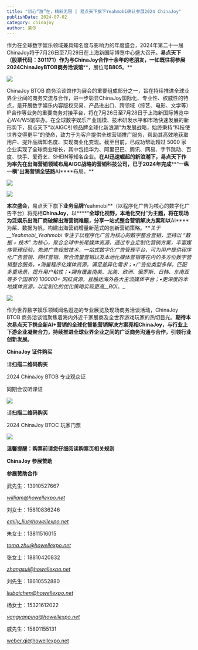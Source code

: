 ```yaml
---
title: "初心“游”在，精彩无限 | 易点天下旗下Yeahmobi确认参展2024 ChinaJoy"
publishDate: 2024-07-02
category: chinajoy
author: 莱尔
---
```


作为在全球数字娱乐领域兼具知名度与影响力的年度盛会，2024年第二十一届ChinaJoy将于7月26日至7月29日在上海新国际博览中心盛大召开。**易点天下（股票代码：****301171****）作为与****ChinaJoy****合作十余年的老朋友，一如既往将参展****2024ChinaJoyBTOB****商****务****洽谈馆****，展位号****B805****。**

![](https://ec-net-1251389766.cos.ap-shanghai.myqcloud.com/wp-content/uploads/2024/07/20240702203750621-1024x795.jpg)

ChinaJoy BTOB 商务洽谈馆作为展会的重要组成部分之一，旨在持续推进全球业界企业间的商务交流与合作，进一步彰显ChinaJoy国际化、专业性、权威性的特点，是开展数字娱乐内容版权交易、产品进出口、跨领域（综艺、电影、文学等）IP合作等业务的重要商务对接平台，将在7月26日至7月28日于上海新国际博览中心W4/W5馆举办。在全球数字娱乐产业规模、技术研发水平和市场快速发展的新形势下，易点天下“以AIGC引领品牌全球化新浪潮”为发展战略，始终秉持“科技使世界变得更平”的使命，致力于为客户提供全球营销推广服务，帮助其高效地获取用户、提升品牌知名度、实现商业化变现。截至目前，已成功帮助超过 5000 家企业实现了全球商业增长，其中包括华为、阿里巴巴、腾讯、网易、字节跳动、百度、快手、爱奇艺、SHEIN等知名企业。**在****AI****迅速崛起的新浪潮下，易点天下作为率先在出海营销领域布局****AIGC****战略的营销科技公司，已于****2024****年完成****“****一纵一横****”****出海营销全链路****AI****布局。**

![](https://ec-net-1251389766.cos.ap-shanghai.myqcloud.com/wp-content/uploads/2024/07/20240702203759243-1024x576.jpg)

![](https://ec-net-1251389766.cos.ap-shanghai.myqcloud.com/wp-content/uploads/2024/07/20240702203805602-1024x576.jpg)

**本次盛会**，易点天下旗下**业务品牌**Yeahmobi**（以程序化广告为核心的数字化广告平台）将亮相****ChinaJoy****，以****“****全球化视野，本地化交付****”****为主题，将在现场为泛娱乐出海厂商破解出海营销难题，分享一站式整合营销解决方案和以****AI****为桨、数据为帆，构建出海营销增量新范式的创新营销策略。**_关于__Yeahmobi_Yeahmobi 专注于以程序化广告为核心的数字整合营销，坚持以 “数据 + 技术” 为核心，聚合全球中长尾媒体资源，通过专业定制化营销方案，丰富媒体管理经验，先进广告投放技术，一站式数字化广告管理平台，可为用户提供程序化广告营销、网红营销、聚合流量营销以及本地化媒体营销等在内的多方位数字营销整合服务。•_海量程序化媒体资源，满足差异化需求；_•_广告位类型多样，匹配多重场景，提升用户粘性；_•_拥有覆盖南美、北美、欧洲、俄罗斯、日韩、东南亚等多个国家的_ _100000+_ _网红资源，且触达海外各大主流媒体平台；_•_更深度的本地媒体资源，以定制化的优化策略实现更高__ROI__。_

![](https://ec-net-1251389766.cos.ap-shanghai.myqcloud.com/wp-content/uploads/2024/07/20240702203810132-1024x576.jpg)

作为世界数字娱乐领域闻名遐迩的专业展览及现场商务洽谈活动，ChinaJoy BTOB 商务洽谈馆聚焦着海内外近千家展商及全世界游戏玩家的热切目光。**期待本次易点天下携全新****AI+****营销的全球化智能营销解决方案亮相****ChinaJoy****，与行业上下游企业凝聚合力，持续推进全球业界企业之间的广泛商务沟通与合作，引领行业创新发展。**

**ChinaJoy** **证件购买**

  
请**扫描二维码购买**

2024 ChinaJoy BTOB 专业观众证

同期会议听课证

![](https://ec-net-1251389766.cos.ap-shanghai.myqcloud.com/wp-content/uploads/2024/07/20240702203817968.png)

请**扫描二维码购买**

2024 ChinaJoy BTOC 玩家门票

![](https://ec-net-1251389766.cos.ap-shanghai.myqcloud.com/wp-content/uploads/2024/07/20240702203820862.png)

**温馨提醒：购票前请您仔细阅读购票页相关规则**

**ChinaJoy** **参展赞助**

**参展赞助合作**

武先生：13910527667

[_william@howellexpo.net_](mailto:william@howellexpo.net)

刘女士：15810836246

[_emily\_liu@howellexpo.net_](mailto:emily_liu@howellexpo.net)

朱女士：13811516015

[_toma.zhu@howellexpo.net_](mailto:toma.zhu@howellexpo.net)

张女士：18810420832

[_zhangsui@howellexpo.net_](mailto:zhangsui@howellexpo.net)

刘先生：18610552880

[_liubaichen@howellexpo.net_](mailto:liubaichen@howellexpo.net)

杨女士：15321612022

[_yangyanping@howellexpo.net_](mailto:yangyanping@howellexpo.net)

戚先生：15801155131

weber.qi@howellexpo.net
